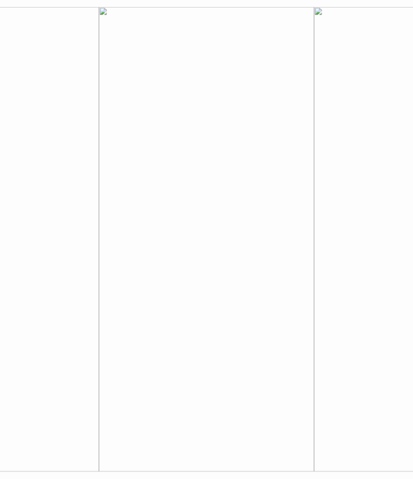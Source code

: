 <div style="display: flex; flex-direction: row; align-items: center; justify-content: center">
  
  <img width="500" height="900" src="https://github.com/user-attachments/assets/25be5a4d-3c33-411f-9b6e-5367b5927b35">
  
  <img width="500" height="1080" src="https://github.com/user-attachments/assets/ce80162d-fd3e-4952-bfbd-d979801c2fa8">
  

  <img width="500" height="1080" src="https://github.com/user-attachments/assets/c7320f91-3173-44bf-a078-5458f27cab2f">
  
  <img width="500" height="1080" src="https://github.com/user-attachments/assets/4999ddee-4cbe-4532-91f6-305629b85272">
  
  <img width="500" height="1080" src="https://github.com/user-attachments/assets/f07a9f80-3a9d-41cf-af15-ca6f151d7747">
  
  <img width="500" height="1080" src="https://github.com/user-attachments/assets/68ffc143-ea59-48a6-a6e1-7dca90cff72f">
  
  <img width="500" height="1080" src="https://github.com/user-attachments/assets/2f450f06-4544-46a9-b92c-875cc3bdc8a5">
  
  <img width="500" height="1080" src="https://github.com/user-attachments/assets/2562526c-166a-472b-85ca-70ec6472b6c4">
  
  <img width="500" height="1080" src="https://github.com/user-attachments/assets/3c010aa7-0818-4dd5-b707-28e105f739a9">
  
  <img width="500" height="1080" src="https://github.com/user-attachments/assets/d5a0dffc-1bca-4bee-8785-a331dc0f02b5">
  
  <img width="500" height="1080" src="https://github.com/user-attachments/assets/d8782212-bbdb-4a6c-b311-a581b1ba4b7e">
  
  <img width="500" height="1080" src="https://github.com/user-attachments/assets/fc2b446f-677e-4c03-b9c1-bbdc765e9394">
  
 
  <img width="500" height="1080" src="https://github.com/user-attachments/assets/8b5e5fad-1516-450f-a2ad-867d5efdae1a">
</div>



